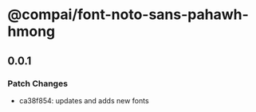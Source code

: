 # @compai/font-noto-sans-pahawh-hmong

## 0.0.1
### Patch Changes

- ca38f854: updates and adds new fonts
